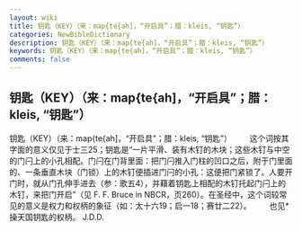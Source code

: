 ```yaml
---
layout: wiki
title: 钥匙（KEY）（来：map{te{ah]，“开启具”；腊：kleis, “钥匙”）
categories: NewBibleDictionary
description: 钥匙（KEY）（来：map{te{ah]，“开启具”；腊：kleis, “钥匙”）
keywords: 钥匙（KEY）（来：map{te{ah]，“开启具”；腊：kleis, “钥匙”）
comments: false
---
```


## 钥匙（KEY）（来：map{te{ah]，“开启具”；腊：kleis, “钥匙”）



钥匙（KEY）（来：map{te{ah]，“开启具”；腊：kleis, “钥匙”）
　　这个词按其字面的意义仅见于士三25；钥匙是“一片平滑、装有木钉的木块；这些木钉与中空的门闩上的小孔相配。门闩在门背里面：把门闩推入门柱的凹口之后，附于门里面的、一条垂直木块（门锁）上的木钉便插进门闩的小孔：这便把门紧锁了。人要开门时，就从门孔伸手进去（参：歌五4），并藉着钥匙上相配的木钉托起门闩上的木钉，来把门开启”（见 F. F. Bruce in NBCR，页260）。在圣经中，这个词较常见的意义是权力和权柄的象征（如：太十六19；启一18；赛廿二22）。
　　也见*操天国钥匙的权柄。
J.D.D.




